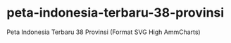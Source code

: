 # peta-indonesia-terbaru-38-provinsi
Peta Indonesia Terbaru 38 Provinsi (Format SVG High AmmCharts)
